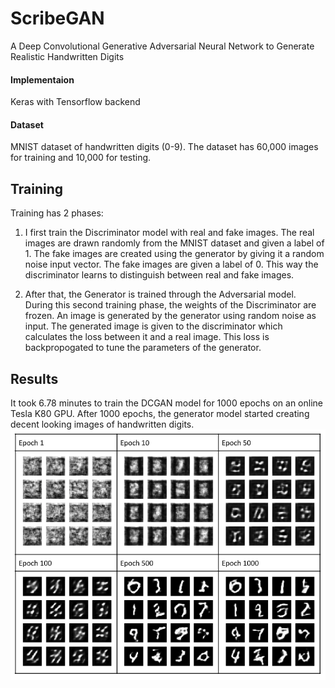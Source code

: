 # ScribeGAN
A Deep Convolutional Generative Adversarial Neural Network to Generate Realistic Handwritten Digits 

#### Implementaion
Keras with Tensorflow backend

#### Dataset
MNIST dataset of handwritten digits (0-9). The dataset has 60,000 images for training and 10,000 for testing.

## Training
Training has 2 phases:
1. I first train the Discriminator model with real and fake images. The real images are drawn randomly from the MNIST dataset and given a label of 1. The fake images are created
using the generator by giving it a random noise input vector. The fake images are given a label of 0. This way the discriminator learns to distinguish between real and fake images.

2. After that, the Generator is trained through the Adversarial model. During this second training phase, the weights of the Discriminator are frozen. An image is generated by the
generator using random noise as input. The generated image is given to the discriminator which calculates the loss between it and a real image. This loss is backpropogated to tune the
parameters of the generator.

## Results
It took 6.78 minutes to train the DCGAN model for 1000 epochs on an online Tesla K80 GPU.
After 1000 epochs, the generator model started creating decent looking images of handwritten digits.
<img width=900px src="./results.png" alt="Demo">

